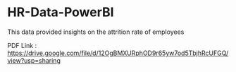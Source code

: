 # HR-Data-PowerBI

This data provided insights on the attrition rate of employees

PDF Link : https://drive.google.com/file/d/12OgBMXURphOD9r65yw7od5TbjhRcUFGQ/view?usp=sharing
